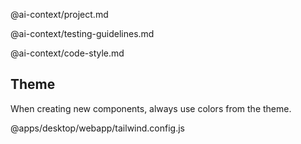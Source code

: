@ai-context/project.md

@ai-context/testing-guidelines.md

@ai-context/code-style.md

## Theme

When creating new components, always use colors from the theme.

@apps/desktop/webapp/tailwind.config.js
